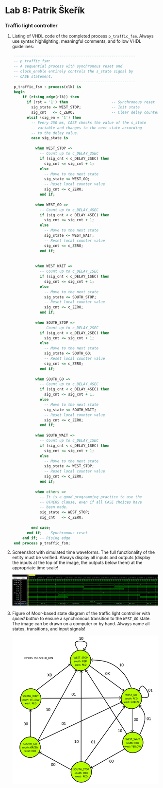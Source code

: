 # Lab 8: Patrik Škeřík

### Traffic light controller

1. Listing of VHDL code of the completed process `p_traffic_fsm`. Always use syntax highlighting, meaningful comments, and follow VHDL guidelines:

```vhdl
    --------------------------------------------------------
    -- p_traffic_fsm:
    -- A sequential process with synchronous reset and
    -- clock_enable entirely controls the s_state signal by
    -- CASE statement.
    --------------------------------------------------------
    p_traffic_fsm : process(clk) is
    begin
        if (rising_edge(clk)) then
		  if (rst = '1') then                    -- Synchronous reset
			sig_state <= WEST_STOP;              -- Init state
			sig_cnt   <= c_ZERO;                 -- Clear delay counter
		  elsif (sig_en = '1') then
			-- Every 250 ms, CASE checks the value of the s_state
			-- variable and changes to the next state according
			-- to the delay value.
			case sig_state is

			  when WEST_STOP =>
				-- Count up to c_DELAY_2SEC
				if (sig_cnt < c_DELAY_2SEC) then
				  sig_cnt <= sig_cnt + 1;
				else
				  -- Move to the next state
				  sig_state <= WEST_GO;
				  -- Reset local counter value
				  sig_cnt <= c_ZERO;
				end if;

			  when WEST_GO =>
				-- Count up to c_DELAY_4SEC
				if (sig_cnt < c_DELAY_4SEC) then
				  sig_cnt <= sig_cnt + 1;
				else
				  -- Move to the next state
				  sig_state <= WEST_WAIT;
				  -- Reset local counter value
				  sig_cnt <= c_ZERO;
				end if;

			  
			  when WEST_WAIT =>
				-- Count up to c_DELAY_1SEC
				if (sig_cnt < c_DELAY_1SEC) then
				  sig_cnt <= sig_cnt + 1;
				else
				  -- Move to the next state
				  sig_state <= SOUTH_STOP;
				  -- Reset local counter value
				  sig_cnt <= c_ZERO;
				end if;

			  when SOUTH_STOP =>
				-- Count up to c_DELAY_2SEC
				if (sig_cnt < c_DELAY_2SEC) then
				  sig_cnt <= sig_cnt + 1;
				else
				  -- Move to the next state
				  sig_state <= SOUTH_GO;
				  -- Reset local counter value
				  sig_cnt <= c_ZERO;
				end if;
				
			  when SOUTH_GO =>
				-- Count up to c_DELAY_4SEC
				if (sig_cnt < c_DELAY_4SEC) then
				  sig_cnt <= sig_cnt + 1;
				else
				  -- Move to the next state
				  sig_state <= SOUTH_WAIT;
				  -- Reset local counter value
				  sig_cnt <= c_ZERO;
				end if;
				
			  when SOUTH_WAIT =>
				-- Count up to c_DELAY_1SEC
				if (sig_cnt < c_DELAY_1SEC) then
				  sig_cnt <= sig_cnt + 1;
				else
				  -- Move to the next state
				  sig_state <= WEST_STOP;
				  -- Reset local counter value
				  sig_cnt <= c_ZERO;
				end if;          
			  
			  when others =>
				-- It is a good programming practice to use the
				-- OTHERS clause, even if all CASE choices have
				-- been made.
				sig_state <= WEST_STOP;
				sig_cnt   <= c_ZERO;

			end case;
		  end if; -- Synchronous reset
        end if; -- Rising edge
    end process p_traffic_fsm;
```

2. Screenshot with simulated time waveforms. The full functionality of the entity must be verified. Always display all inputs and outputs (display the inputs at the top of the image, the outputs below them) at the appropriate time scale!

   ![your figure](images/waveform_LTC.PNG)

3. Figure of Moor-based state diagram of the traffic light controller with *speed button* to ensure a synchronous transition to the `WEST_GO` state. The image can be drawn on a computer or by hand. Always name all states, transitions, and input signals!

   ![your figure](images/moore.png)
